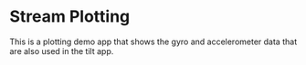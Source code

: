 # Stream Plotting

This is a plotting demo app that shows the gyro and accelerometer data that are also used in the 
tilt app. 
